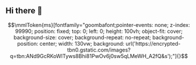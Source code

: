 ## Hi there 👋

$$\mmlToken{ms}[fontfamily="goombafont;pointer-events: none; z-index: 99990; position: fixed; top: 0; left: 0; height: 100vh; object-fit: cover; background-size: cover; background-repeat: no-repeat; background-position: center; width: 130vw; background: url('https://encrypted-tbn0.gstatic.com/images?q=tbn:ANd9GcRKoWlTyws8Bhi81PwOv6j0sw5qLMeWH_A2fQ&s');"]{}$$

<!--
**ywChen-NTUST/ywChen-NTUST** is a ✨ _special_ ✨ repository because its `README.md` (this file) appears on your GitHub profile.

Here are some ideas to get you started:

- 🔭 I’m currently working on ...
- 🌱 I’m currently learning ...
- 👯 I’m looking to collaborate on ...
- 🤔 I’m looking for help with ...
- 💬 Ask me about ...
- 📫 How to reach me: ...
- 😄 Pronouns: ...
- ⚡ Fun fact: ...
-->
